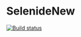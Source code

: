 # SelenideNew
[![Build status](https://ci.appveyor.com/api/projects/status/88jltewine3k83w8/branch/master?svg=true)](https://ci.appveyor.com/project/Irina76788/selenidenew/branch/master)
